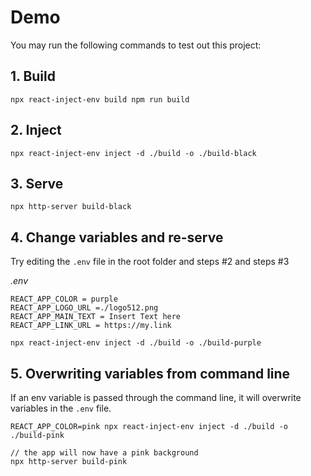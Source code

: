 # Demo

You may run the following commands to test out this project:

## 1. Build
```
npx react-inject-env build npm run build
```

## 2. Inject

```
npx react-inject-env inject -d ./build -o ./build-black
```

## 3. Serve

```
npx http-server build-black 
```

## 4. Change variables and re-serve

Try editing the `.env` file in the root folder and steps #2 and steps #3


_.env_
```
REACT_APP_COLOR = purple
REACT_APP_LOGO_URL =./logo512.png
REACT_APP_MAIN_TEXT = Insert Text here
REACT_APP_LINK_URL = https://my.link
```

```
npx react-inject-env inject -d ./build -o ./build-purple
```

## 5. Overwriting variables from command line

If an env variable is passed through the command line, it will overwrite variables in the `.env` file.

```
REACT_APP_COLOR=pink npx react-inject-env inject -d ./build -o ./build-pink

// the app will now have a pink background
npx http-server build-pink
```
